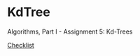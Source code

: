 KdTree
======

Algorithms, Part I - Assignment 5: Kd-Trees

[Checklist](http://coursera.cs.princeton.edu/algs4/checklists/kdtree.html)
